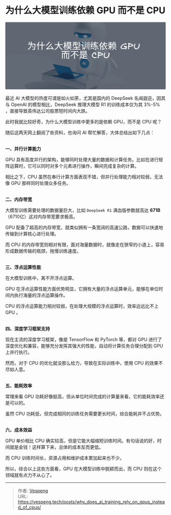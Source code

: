 # 为什么大模型训练依赖 GPU 而不是 CPU


![img.png](./images/img.png)

最近 AI 大模型的热度可谓是如火如荼，尤其是国内的 DeepSeek 名闻遐迩，因其与 OpenAI 的模型相比，DeepSeek 推理大模型 R1 的训练成本仅为其 3%-5%‌ ，直接导致英伟达公司股票短时间内大跌。

此时我就比较好奇，为什么大模型训练中更多的是依赖 GPU，而不是 CPU 呢？

随后这两天网上翻阅了些资料，也询问 AI 帮忙解答，大体总结出如下几点：
<br></br>

**一、并行计算能力**

GPU 具有高度并行的架构，能够同时处理大量的数据和计算任务。比如在进行矩阵运算时，它可以同时对多个元素进行操作，瞬间完成复杂的计算。

相比之下，CPU 虽然在串行计算方面表现不错，但并行处理能力相对较弱，无法像 GPU 那样同时处理众多任务。
<br></br>

**二、内存带宽**

大模型训练需要处理的数据量巨大，比如 `DeepSeek R1` 满血版参数就高达 **671B** （6710亿）这对内存带宽要求极高。

GPU 配备了超高的内存带宽，就类似拥有一条宽阔的高速公路，数据可以快速地传输到计算核心进行处理。

而 CPU 的内存带宽则相对有限，面对海量数据时，就像走在狭窄的小道上，容易形成数据传输的瓶颈，拖慢训练速度。
<br></br>

**三、浮点运算性能**

在大模型训练中，离不开浮点运算。

GPU 在浮点运算性能方面优势明显，它拥有大量的浮点运算单元，能够在单位时间内执行海量的浮点运算操作。

CPU 的浮点运算能力相对较弱，在处理大规模的浮点运算时，效率远远比不上 GPU 。
<br></br>

**四、深度学习框架支持**

现在主流的深度学习框架，像是 TensorFlow 和 PyTorch 等，都对 GPU 进行了深度优化和兼容，能够充分发挥其强大的性能，自动将计算任务合理分配到 GPU 上并行执行。

然而，对于 CPU 的优化就没那么给力，导致在实际训练中，使用 CPU 的效果不尽如人意。
<br></br>

**五、能耗效率**

常理来看 GPU 功耗好像挺高，但从单位时间完成的计算量来看，它的能耗效率还是可以的。

虽然 CPU 功耗低，但完成相同的训练任务需要更长时间，综合能耗并不占优势。
<br></br>

**六、成本效益**

GPU 单价相比 CPU 确实较高，但是它能大幅缩短训练时间。有句话说的好，时间就是金钱！这样算下来，总体的成本反而更低。

而 CPU 训练时间长，资源占用和维护成本累加起来也不少。

所以，综合以上这些方面看，GPU 在大模型训练中脱颖而出，而 CPU 则在这个领域就有点力不从心了。


---

> 作者: [Vespeng](https://github.com/vespeng/)  
> URL: https://vespeng.tech/posts/why_does_ai_training_rely_on_gpus_instead_of_cpus/  


